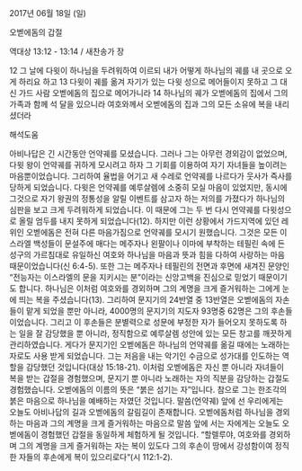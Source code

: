 2017년 06월 18일 (일)

오벧에돔의 갑절



역대상 13:12 - 13:14 / 새찬송가  장


12 그 날에 다윗이 하나님을 두려워하여 이르되 내가 어떻게 하나님의 궤를 내 곳으로 오게 하리요 하고 13 다윗이 궤를 옮겨 자기가 있는 다윗 성으로 메어들이지 못하고 그 대신 가드 사람 오벧에돔의 집으로 메어가니라 14 하나님의 궤가 오벧에돔의 집에서 그의 가족과 함께 석 달을 있으니라 여호와께서 오벧에돔의 집과 그의 모든 소유에 복을 내리셨더라

해석도움





아비나답은 긴 시간동안 언약궤를 모셨습니다. 그러나 그는 아무런 경외감이 없었으며, 다윗 왕이 언약궤를 귀하게 모시려고 하자 그 기회를 이용하여 자기 자녀들을 높이려는 마음뿐이었습니다. 그리하여 율법을 어기고 새 수레로 언약궤를 나르다가 웃사가 즉사를 당하게 되었습니다. 다윗은 언약궤를 예루살렘에 소중히 모실 마음이 있었지만, 동시에 그것으로 자기 왕권의 정통성을 알릴 이벤트를 삼고자 하는 저의를 가졌다가 하나님의 심판을 보고 크게 두려워하게 되었습니다. 이 때문에 그는 두 번 다시 언약궤를 다윗성으로 올릴 엄두를 내지 못하게 되었습니다(12). 하지만 이런 상황에서 가드지역에 있던 레위인 오벧에돔은 전혀 다른 마음가짐으로 언약궤를 모시기 원했습니다. 그것은 모든 이스라엘 백성들이 문설주에 매다는 메주자나 왼팔이나 이마에 부착하는 테필린 속에 든 성구의 가르침대로 유일하신 여호와 하나님을 마음과 뜻과 힘을 다하여 사랑하는 마음 때문이었습니다(신 6:4-5). 또한 그는 메주자나 테필린의 전면과 후면에 새겨진 문양인 “전능자는 이스라엘의 문을 지키시는 분”이라는 신앙고백을 진심으로 믿었기 때문이기도 합니다. 하나님은 이처럼 여호와를 경외하며 그의 계명을 크게 즐거워하는 그에게 눈에 띄는 복을 주셨습니다(13). 그리하여 문지기의 24반열 중 13반열은 오벧에돔의 자손들이 맡게 되었을 뿐만 아니라, 4000명의 문지기의 지도자 93명중 62명은 그의 후손들이었습니다. 그리고 이 후손들은 분별력으로 성문에 부정한 자가 들어오지 못하도록 하는 일을 잘 감당했을 뿐 아니라, 정직함으로 예루살렘 성안에 있는 모든 창고를 깨끗하게 관리하였습니다. 게다가 문지기인 오벧에돔은 하나님의 언약궤를 옮길 때에는 노래하는 자로도 사용 받게 되었습니다. 그는 저음을 내는 악기인 수금으로 성가대를 인도하는 역할을 감당했던 것입니다(대상 15:18-21). 이처럼 오벧에돔은 자신 뿐 아니라 자녀들이 복을 받는 갑절을 경험했으며, 문지기 뿐 아니라 노래하는 자의 직분을 감당하는 갑절도 경험했습니다. 오벧에돔의 이름의 뜻은 “붉은 섬기는 자”입니다. 참으로 그는 한조각의 붉은 마음으로 하나님을 예배하는 자였던 것입니다. 말씀(언약궤) 앞에 선 우리에게는 오늘도 아비나답의 길과 오벧에돔의 갈림길이 존재합니다. 오벧에돔처럼 하나님을 경외하는 마음과 그의 계명을 크게 즐거워하는 마음으로 말씀 앞에 서는 자에게는 오늘도 오벧에돔이 경험했던 갑절을 동일하게 체험하게 될 것입니다. “할렐루야, 여호와를 경외하며 그의 계명을 크게 즐거워하는 자는 복이 있도다 그의 후손이 땅에서 강성함이여 정직한 자들의 후손에게 복이 있으리로다“(시 112:1-2).